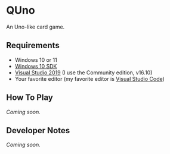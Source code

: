 # QUno

An Uno-like card game.

## Requirements

* Windows 10 or 11
* [Windows 10 SDK](https://developer.microsoft.com/en-US/windows/downloads/windows-10-sdk/)
* [Visual Studio 2019](https://visualstudio.microsoft.com/) (I use the Community edition, v16.10)
* Your favorite editor (my favorite editor is [Visual Studio Code](https://code.visualstudio.com/))

## How To Play

_Coming soon._

## Developer Notes

_Coming soon._
